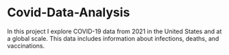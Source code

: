 # Covid-Data-Analysis
In this project I explore COVID-19 data from 2021 in the United States and at a global scale. This data includes information about infections, deaths, and vaccinations.
